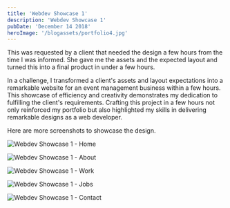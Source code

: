 ```yaml
---
title: 'Webdev Showcase 1'
description: 'Webdev Showcase 1'
pubDate: 'December 14 2018'
heroImage: '/blogassets/portfolio4.jpg'
---
```


This was requested by a client that needed the design a few hours from the time I was informed.
She gave me the assets and the expected layout and turned this into a final product in under a few hours.

In a challenge, I transformed a client's assets and layout expectations into a remarkable website for
an event management business within a few hours. This showcase of efficiency and creativity demonstrates
my dedication to fulfilling the client's requirements. Crafting this project in a few hours not only reinforced
my portfolio but also highlighted my skills in delivering remarkable designs as a web developer.

Here are more screenshots to showcase the design.

![Webdev Showcase 1 - Home](/blogassets/design-1-5.jpg)

![Webdev Showcase 1 - About](/blogassets/design-1-4.jpg)

![Webdev Showcase 1 - Work](/blogassets/design-1-2.jpg)

![Webdev Showcase 1 - Jobs](/blogassets/design-1-1.jpg)

![Webdev Showcase 1 - Contact](/blogassets/design-1-3.jpg)
